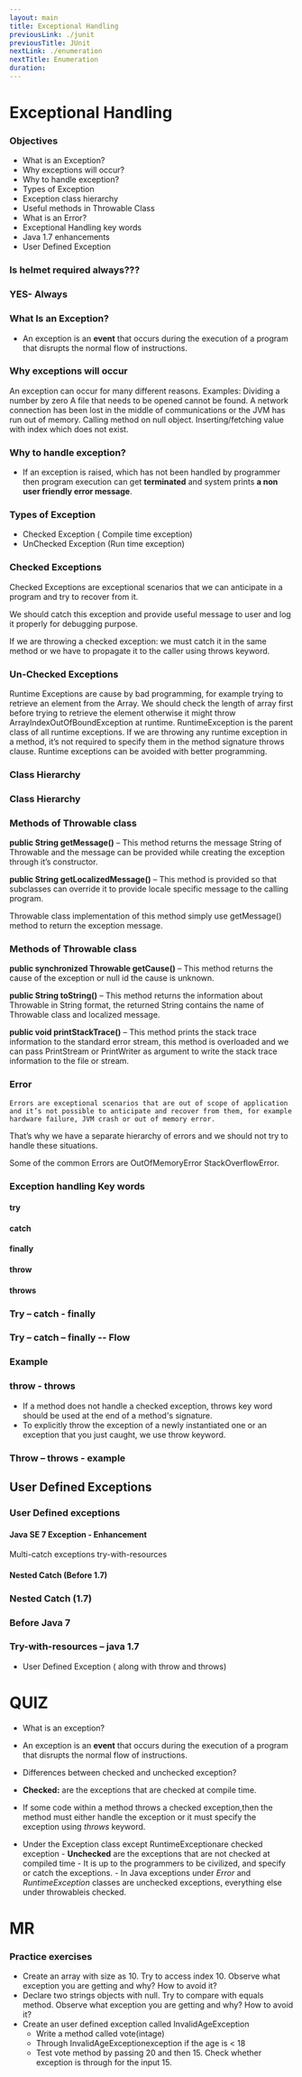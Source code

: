 ```yaml
---
layout: main
title: Exceptional Handling
previousLink: ./junit
previousTitle: JUnit
nextLink: ./enumeration
nextTitle: Enumeration
duration: 
---
```


# Exceptional Handling    

### Objectives

- What is an Exception?
- Why exceptions will occur?
- Why to handle exception?
- Types of Exception
- Exception class hierarchy
- Useful methods in Throwable Class
- What is an Error?
- Exceptional Handling key words
- Java 1.7 enhancements
- User Defined Exception


### Is helmet required always???


### YES- Always


### What Is an Exception?

- An exception is an **event** that occurs during the execution of a
    program that disrupts the normal flow of instructions.


### Why exceptions will occur

An exception can occur for many different reasons.
Examples:
Dividing a number by zero
A file that needs to be opened cannot be found.
A network connection has been lost in the middle of communications
or the JVM has run out of memory.
Calling method on null object.
Inserting/fetching value with index which does not exist.


### Why to handle exception?

- If an exception is raised, which has not been handled by programmer
    then program execution can get **terminated** and system prints **a non**
    **user friendly error message**.


### Types of Exception

- Checked Exception ( Compile time exception)
- UnChecked Exception (Run time exception)


### Checked Exceptions

Checked Exceptions are exceptional scenarios that we can anticipate in
a program and try to recover from it.

We should catch this exception and provide useful message to user and
log it properly for debugging purpose.

If we are throwing a checked exception:
we must catch it in the same method
or
we have to propagate it to the caller using throws keyword.


### Un-Checked Exceptions

Runtime Exceptions are cause by bad programming, for example trying
to retrieve an element from the Array.
We should check the length of array first before trying to retrieve the
element otherwise it might throw ArrayIndexOutOfBoundException
at runtime.
RuntimeException is the parent class of all runtime exceptions.
If we are throwing any runtime exception in a method, it’s not required
to specify them in the method signature throws clause.
Runtime exceptions can be avoided with better programming.


### Class Hierarchy


### Class Hierarchy


### Methods of Throwable class

**public String getMessage()** – This method returns the message String
of Throwable and the message can be provided while creating the
exception through it’s constructor.

**public String getLocalizedMessage()** – This method is provided so that
subclasses can override it to provide locale specific message to the
calling program.

Throwable class implementation of this method simply use
getMessage() method to return the exception message.


### Methods of Throwable class

**public synchronized Throwable getCause()** – This method returns the cause
of the exception or null id the cause is unknown.

**public String toString()** – This method returns the information about
Throwable in String format, the returned String contains the name of
Throwable class and localized message.

**public void printStackTrace()** – This method prints the stack trace
information to the standard error stream, this method is overloaded and
we can pass PrintStream or PrintWriter as argument to write the stack
trace information to the file or stream.


### Error

```
Errors are exceptional scenarios that are out of scope of application
and it’s not possible to anticipate and recover from them, for example
hardware failure, JVM crash or out of memory error.
```
That’s why we have a separate hierarchy of errors and we should not
try to handle these situations.

Some of the common Errors are
OutOfMemoryError
StackOverflowError.


### Exception handling Key words

#### try

#### catch

#### finally

#### throw

#### throws


### Try – catch - finally


### Try – catch – finally -- Flow


### Example


### throw - throws

- If a method does not handle a checked exception, throws key word
    should be used at the end of a method's signature.
- To explicitly throw the exception of a newly instantiated one or an
    exception that you just caught, we use throw keyword.


### Throw – throws - example


## User Defined Exceptions


### User Defined exceptions


#### Java SE 7 Exception - Enhancement

Multi-catch exceptions
try-with-resources


#### Nested Catch (Before 1.7)


### Nested Catch (1.7)


### Before Java 7


### Try-with-resources – java 1.7


- User Defined Exception ( along with throw and throws)



# QUIZ


- What is an exception?


- An exception is an **event** that occurs during the execution of a
    program that disrupts the normal flow of instructions.


- Differences between checked and unchecked exception?


- **Checked:** are the exceptions that are
    checked at compile time.
- If some code within a method throws a
    checked exception,then the method
    must either handle the exception or it
    must specify the exception
    using _throws_ keyword.
- Under the Exception class except
    RuntimeExceptionare checked exception
       - **Unchecked** are the exceptions that are not
          checked at compiled time
       - It is up to the programmers to be civilized,
          and specify or catch the exceptions.
       - In Java exceptions
          under _Error_ and _RuntimeException_ classes
          are unchecked exceptions, everything else
          under throwableis checked.


# MR


### Practice exercises

- Create an array with size as 10. Try to access index 10. Observe what
    exception you are getting and why? How to avoid it?
- Declare two strings objects with null. Try to compare with equals
    method. Observe what exception you are getting and why? How to
    avoid it?
- Create an user defined exception called InvalidAgeException
    - Write a method called vote(intage)
    - Through InvalidAgeExceptionexception if the age is < 18
    - Test vote method by passing 20 and then 15. Check whether exception is
       through for the input 15.


